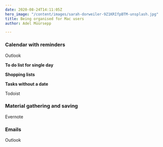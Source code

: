 ```yaml
---
date: 2020-08-24T14:11:05Z
hero_image: "/content/images/sarah-dorweiler-9Z1KRIfpBTM-unsplash.jpg"
title: Being organised for Mac users
author: Adel Müürsepp

---
```

### Calendar with reminders

Outlook

**To do list for single day**

**Shopping lists**

**Tasks without a date**

Todoist

### Material gathering and saving

Evernote

### Emails

Outlook